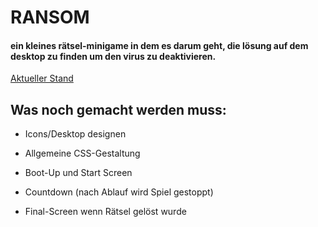 # RANSOM

#### ein kleines rätsel-minigame in dem es darum geht, die lösung auf dem desktop zu finden um den virus zu deaktivieren.

[Aktueller Stand](https://beniwonka.github.io/ransom/)

## Was noch gemacht werden muss:
                       
  * Icons/Desktop designen
                           
  * Allgemeine CSS-Gestaltung
  
  * Boot-Up und Start Screen

  * Countdown (nach Ablauf wird Spiel gestoppt)

  * Final-Screen wenn Rätsel gelöst wurde
